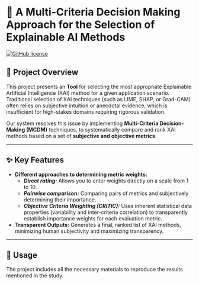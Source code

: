 # 🤖 A Multi-Criteria Decision Making Approach for the Selection of Explainable AI Methods

[![GitHub license](https://img.shields.io/badge/License-MIT-green.svg)](https://opensource.org/licenses/MIT)

## 📝 Project Overview

This project presents an **Tool** for selecting the most appropriate Explainable Artificial Intelligence (XAI) method for a given application scenario. Traditional selection of XAI techniques (such as LIME, SHAP, or Grad-CAM) often relies on subjective intuition or anecdotal evidence, which is insufficient for high-stakes domains requiring rigorous validation.

Our system resolves this issue by implementing **Multi-Criteria Decision-Making (MCDM)** techniques, to systematically compare and rank XAI methods based on a set of **subjective and objective metrics**.

---

## ✨ Key Features

* **Different approaches to determining metric weights:**
    * ***Direct rating:*** Allows you to enter weights directly on a scale from 1 to 10.
    * ***Pairwise comparison:*** Comparing pairs of metrics and subjectively determining their importance.
    * ***Objective Criteria Weighting (CRITIC):*** Uses inherent statistical data properties (variability and inter-criteria correlation) to transparently establish importance weights for each evaluation metric.
* **Transparent Outputs:** Generates a final, ranked list of XAI methods, minimizing human subjectivity and maximizing transparency.

---



## 🚀 Usage

The project includes all the necessary materials to reproduce the results mentioned in the study.
